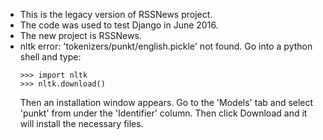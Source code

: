 * This is the legacy version of RSSNews project.
* The code was used to test Django in June 2016.
* The new project is RSSNews.
* nltk error: 'tokenizers/punkt/english.pickle' not found.
	Go into a python shell and type:
	```
	>>> import nltk
	>>> nltk.download()
	```
	Then an installation window appears. Go to the 'Models' tab and select 'punkt' from under the 'Identifier' column. Then click Download and it will install the necessary files. 